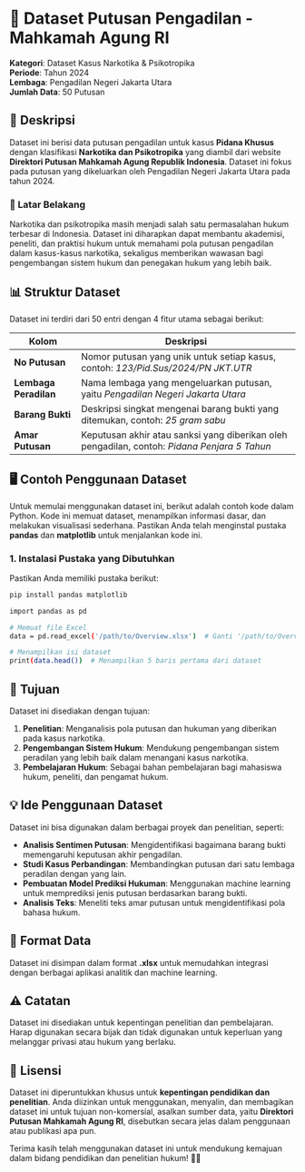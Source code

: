 # 📜 Dataset Putusan Pengadilan - Mahkamah Agung RI

**Kategori**: Dataset Kasus Narkotika & Psikotropika  
**Periode**: Tahun 2024  
**Lembaga**: Pengadilan Negeri Jakarta Utara  
**Jumlah Data**: 50 Putusan

## 🎯 Deskripsi
Dataset ini berisi data putusan pengadilan untuk kasus **Pidana Khusus** dengan klasifikasi **Narkotika dan Psikotropika** yang diambil dari website **Direktori Putusan Mahkamah Agung Republik Indonesia**. Dataset ini fokus pada putusan yang dikeluarkan oleh Pengadilan Negeri Jakarta Utara pada tahun 2024.

### 💼 Latar Belakang
Narkotika dan psikotropika masih menjadi salah satu permasalahan hukum terbesar di Indonesia. Dataset ini diharapkan dapat membantu akademisi, peneliti, dan praktisi hukum untuk memahami pola putusan pengadilan dalam kasus-kasus narkotika, sekaligus memberikan wawasan bagi pengembangan sistem hukum dan penegakan hukum yang lebih baik.

## 📊 Struktur Dataset
Dataset ini terdiri dari 50 entri dengan 4 fitur utama sebagai berikut:

| Kolom          | Deskripsi                                                                                      |
|----------------|------------------------------------------------------------------------------------------------|
| **No Putusan** | Nomor putusan yang unik untuk setiap kasus, contoh: *123/Pid.Sus/2024/PN JKT.UTR*             |
| **Lembaga Peradilan** | Nama lembaga yang mengeluarkan putusan, yaitu *Pengadilan Negeri Jakarta Utara*           |
| **Barang Bukti** | Deskripsi singkat mengenai barang bukti yang ditemukan, contoh: *25 gram sabu*                |
| **Amar Putusan** | Keputusan akhir atau sanksi yang diberikan oleh pengadilan, contoh: *Pidana Penjara 5 Tahun* |

## 🖥️ Contoh Penggunaan Dataset

Untuk memulai menggunakan dataset ini, berikut adalah contoh kode dalam Python. Kode ini memuat dataset, menampilkan informasi dasar, dan melakukan visualisasi sederhana. Pastikan Anda telah menginstal pustaka **pandas** dan **matplotlib** untuk menjalankan kode ini.

### 1. Instalasi Pustaka yang Dibutuhkan
Pastikan Anda memiliki pustaka berikut:
```bash
pip install pandas matplotlib
```
```bash
import pandas as pd

# Memuat file Excel
data = pd.read_excel('/path/to/Overview.xlsx')  # Ganti '/path/to/Overview.xlsx' dengan lokasi file Anda

# Menampilkan isi dataset
print(data.head())  # Menampilkan 5 baris pertama dari dataset
```

## 🎯 Tujuan
Dataset ini disediakan dengan tujuan:

1. **Penelitian**: Menganalisis pola putusan dan hukuman yang diberikan pada kasus narkotika.
2. **Pengembangan Sistem Hukum**: Mendukung pengembangan sistem peradilan yang lebih baik dalam menangani kasus narkotika.
3. **Pembelajaran Hukum**: Sebagai bahan pembelajaran bagi mahasiswa hukum, peneliti, dan pengamat hukum.

## 💡 Ide Penggunaan Dataset
Dataset ini bisa digunakan dalam berbagai proyek dan penelitian, seperti:

- **Analisis Sentimen Putusan**: Mengidentifikasi bagaimana barang bukti memengaruhi keputusan akhir pengadilan.
- **Studi Kasus Perbandingan**: Membandingkan putusan dari satu lembaga peradilan dengan yang lain.
- **Pembuatan Model Prediksi Hukuman**: Menggunakan machine learning untuk memprediksi jenis putusan berdasarkan barang bukti.
- **Analisis Teks**: Meneliti teks amar putusan untuk mengidentifikasi pola bahasa hukum.

## 📂 Format Data
Dataset ini disimpan dalam format **.xlsx** untuk memudahkan integrasi dengan berbagai aplikasi analitik dan machine learning.

## ⚠️ Catatan
Dataset ini disediakan untuk kepentingan penelitian dan pembelajaran. Harap digunakan secara bijak dan tidak digunakan untuk keperluan yang melanggar privasi atau hukum yang berlaku.

## 📜 Lisensi
Dataset ini diperuntukkan khusus untuk **kepentingan pendidikan dan penelitian**. Anda diizinkan untuk menggunakan, menyalin, dan membagikan dataset ini untuk tujuan non-komersial, asalkan sumber data, yaitu **Direktori Putusan Mahkamah Agung RI**, disebutkan secara jelas dalam penggunaan atau publikasi apa pun.

Terima kasih telah menggunakan dataset ini untuk mendukung kemajuan dalam bidang pendidikan dan penelitian hukum! 📑✨

